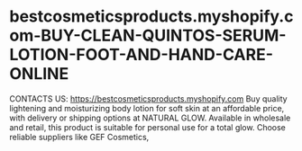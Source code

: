 # bestcosmeticsproducts.myshopify.com-BUY-CLEAN-QUINTOS-SERUM-LOTION-FOOT-AND-HAND-CARE-ONLINE
CONTACTS US: https://bestcosmeticsproducts.myshopify.com  Buy quality lightening and moisturizing body lotion for soft skin at an affordable price, with delivery or shipping options at NATURAL GLOW. Available in wholesale and retail, this product is suitable for personal use for a total glow. Choose reliable suppliers like GEF Cosmetics, 
